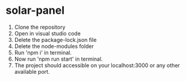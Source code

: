 # solar-panel

1. Clone the repository 
2. Open in visual studio code
3. Delete the package-lock.json file
4. Delete the node-modules folder
5. Run 'npm i' in terminal.
6. Now run 'npm run start' in terminal.
7. The project should accessible on your localhost:3000 or any other available port.
